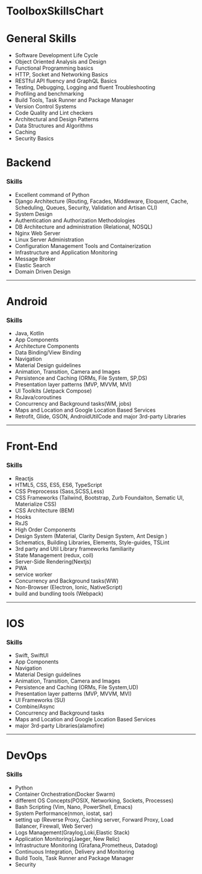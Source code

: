 # ToolboxSkillsChart

# General Skills 
- Software Development Life Cycle
- Object Oriented Analysis and Design
- Functional Programming basics
- HTTP, Socket and Networking Basics
- RESTful API fluency and GraphQL Basics
- Testing, Debugging, Logging and fluent Troubleshooting
- Profiling and benchmarking
- Build Tools, Task Runner and Package Manager
- Version Control Systems
- Code Quality and Lint checkers
- Architectural and Design Patterns
- Data Structures and Algorithms
- Caching
- Security Basics

# Backend
### Skills
- Excellent command of Python
- Django Architecture (Routing, Facades, Middleware, Eloquent, Cache, Scheduling, Queues, Security, Validation and Artisan CLI)
- System Design
- Authentication and Authorization Methodologies
- DB Architecture and administration (Relational, NOSQL)
- Nginx Web Server
- Linux Server Administration
- Configuration Management Tools and Containerization
- Infrastructure and Application Monitoring
- Message Broker
- Elastic Search
- Domain Driven Design


---

# Android

### Skills
- Java, Kotlin
- App Components
- Architecture Components
- Data Binding/View Binding
- Navigation
- Material Design guidelines
- Animation, Transition, Camera and Images
- Persistence and Caching (ORMs, File System, SP,DS)
- Presentation layer patterns (MVP, MVVM, MVI)
- UI Toolkits (Jetpack Compose)
- RxJava/coroutines
- Concurrency and Background tasks(WM, jobs)
- Maps and Location and Google Location Based Services
- Retrofit, Glide, GSON, AndroidUtilCode and major 3rd-party Libraries 

---

# Front-End


### Skills

- Reactjs
- HTML5, CSS, ES5, ES6, TypeScript
- CSS Preprocesss (Sass,SCSS,Less)
- CSS Frameworks (Tailwind, Bootstrap, Zurb Foundaiton, Sematic UI, Materialize CSS)
- CSS Architecture (BEM)
- Hooks
- RxJS
- High Order Components
- Design System (Material, Clarity Design System, Ant Design )
- Schematics, Building Libraries, Elements, Style-guides, TSLint
- 3rd party and Util Library frameworks familiarity
- State Management (redux, coil)
- Server-Side Rendering(Nextjs)
- PWA
- service worker
- Concurrency and Background tasks(WW)
- Non-Browser (Electron, Ionic, NativeScript)
- build and bundling tools (Webpack)

---

# IOS


### Skills

- Swift, SwiftUI
- App Components
- Navigation
- Material Design guidelines
- Animation, Transition, Camera and Images
- Persistence and Caching (ORMs, File System,UD)
- Presentation layer patterns (MVP, MVVM, MVI)
- UI Frameworks (SU)
- Combine/Async
- Concurrency and Background tasks
- Maps and Location and Google Location Based Services
- major 3rd-party Libraries(alamofire)


---


# DevOps

### Skills
- Python
- Container Orchestration(Docker Swarm)
- different OS Concepts(POSIX, Networking, Sockets, Processes)
- Bash Scripting (Vim, Nano, PowerShell, Emacs)
- System Performance(nmon, iostat, sar)
- setting up (Reverse Proxy, Caching server, Forward Proxy, Load Balancer, Firewall, Web Server)
- Logs Management(Graylog,Loki,Elastic Stack)
- Application Monitoring(Jaeger, New Relic)
- Infrastructure Monitoring (Grafana,Prometheus, Datadog)
- Continuous Integration, Delivery and Monitoring
- Build Tools, Task Runner and Package Manager
- Security
